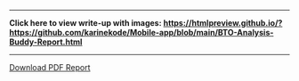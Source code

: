 ______________

__Click here to view write-up with images: https://htmlpreview.github.io/?https://github.com/karinekode/Mobile-app/blob/main/BTO-Analysis-Buddy-Report.html__ 

______________

[Download PDF Report](https://github.com/karinekode/Mobile-app/files/10716362/BTO-Analysis-Buddy-Report.pdf)
